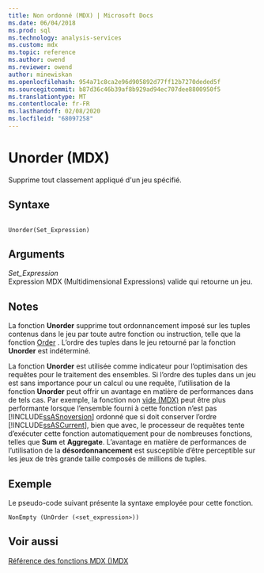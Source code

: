 ```yaml
---
title: Non ordonné (MDX) | Microsoft Docs
ms.date: 06/04/2018
ms.prod: sql
ms.technology: analysis-services
ms.custom: mdx
ms.topic: reference
ms.author: owend
ms.reviewer: owend
author: minewiskan
ms.openlocfilehash: 954a71c8ca2e96d905892d77ff12b7270deded5f
ms.sourcegitcommit: b87d36c46b39af8b929ad94ec707dee8800950f5
ms.translationtype: MT
ms.contentlocale: fr-FR
ms.lasthandoff: 02/08/2020
ms.locfileid: "68097258"
---
```

# <a name="unorder-mdx"></a>Unorder (MDX)


  Supprime tout classement appliqué d'un jeu spécifié.  
  
## <a name="syntax"></a>Syntaxe  
  
```  
  
Unorder(Set_Expression)   
```  
  
## <a name="arguments"></a>Arguments  
 *Set_Expression*  
 Expression MDX (Multidimensional Expressions) valide qui retourne un jeu.  
  
## <a name="remarks"></a>Notes  
 La fonction **Unorder** supprime tout ordonnancement imposé sur les tuples contenus dans le jeu par toute autre fonction ou instruction, telle que la fonction [Order](../mdx/order-mdx.md) . L’ordre des tuples dans le jeu retourné par la fonction **Unorder** est indéterminé.  
  
 La fonction **Unorder** est utilisée comme indicateur pour l’optimisation des requêtes pour le traitement des ensembles. Si l’ordre des tuples dans un jeu est sans importance pour un calcul ou une requête, l’utilisation de la fonction **Unorder** peut offrir un avantage en matière de performances dans de tels cas. Par exemple, la fonction non [vide (MDX)](../mdx/nonempty-mdx.md) peut être plus performante lorsque l’ensemble fourni à cette fonction n’est pas [!INCLUDE[ssASnoversion](../includes/ssasnoversion-md.md)] ordonné que si doit conserver l’ordre [!INCLUDE[ssASCurrent](../includes/ssascurrent-md.md)], bien que avec, le processeur de requêtes tente d’exécuter cette fonction automatiquement pour de nombreuses fonctions, telles que **Sum** et **Aggregate**. L’avantage en matière de performances de l’utilisation de la **désordonnancement** est susceptible d’être perceptible sur les jeux de très grande taille composés de millions de tuples.  
  
## <a name="example"></a>Exemple  
 Le pseudo-code suivant présente la syntaxe employée pour cette fonction.  
  
```  
NonEmpty (UnOrder (<set_expression>))  
```  
  
## <a name="see-also"></a>Voir aussi  
 [Référence des fonctions MDX &#40;&#41;MDX](../mdx/mdx-function-reference-mdx.md)  
  
  

